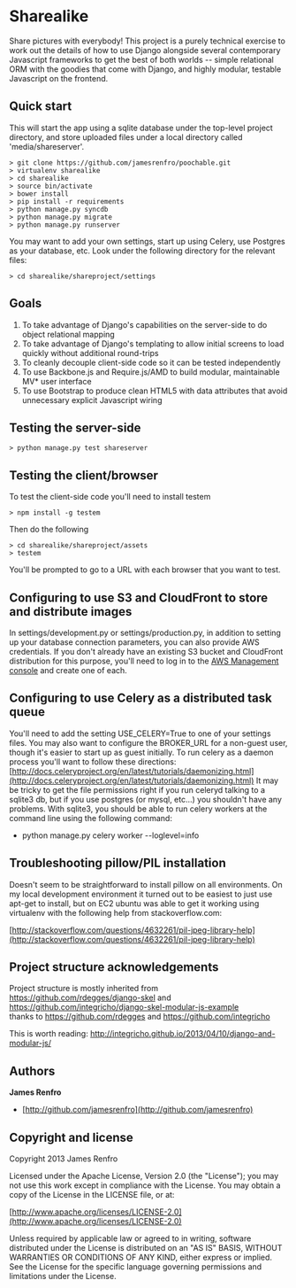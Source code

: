 Sharealike
=========

Share pictures with everybody! This project is a purely technical exercise to work out the details of how to use Django 
alongside several contemporary Javascript frameworks to get the best of both worlds -- simple relational ORM with
the goodies that come with Django, and highly modular, testable Javascript on the frontend. 

## Quick start

This will start the app using a sqlite database under the top-level project directory, and store
uploaded files under a local directory called 'media/shareserver'.

	> git clone https://github.com/jamesrenfro/poochable.git
	> virtualenv sharealike
	> cd sharealike
	> source bin/activate
	> bower install
	> pip install -r requirements
	> python manage.py syncdb
	> python manage.py migrate
	> python manage.py runserver  


You may want to add your own settings, start up using Celery, use Postgres as your database, etc. Look under the following directory for the relevant files:

	> cd sharealike/shareproject/settings

## Goals

1. To take advantage of Django's capabilities on the server-side to do object relational mapping 
2. To take advantage of Django's templating to allow initial screens to load quickly without additional round-trips
3. To cleanly decouple client-side code so it can be tested independently
4. To use Backbone.js and Require.js/AMD to build modular, maintainable MV* user interface
5. To use Bootstrap to produce clean HTML5 with data attributes that avoid unnecessary explicit Javascript wiring


## Testing the server-side

	> python manage.py test shareserver
	
	
## Testing the client/browser

To test the client-side code you'll need to install testem

	> npm install -g testem
	
Then do the following

	> cd sharealike/shareproject/assets
	> testem
	
You'll be prompted to go to a URL with each browser that you want to test. 


## Configuring to use S3 and CloudFront to store and distribute images

In settings/development.py or settings/production.py, in addition to setting up your database connection parameters, you can also provide AWS credentials. If you don't already have an existing S3 bucket and CloudFront distribution for this purpose, you'll need to log in to the [AWS Management console](https://console.aws.amazon.com) and create one of each.

## Configuring to use Celery as a distributed task queue

You'll need to add the setting USE_CELERY=True to one of your settings files. You may also want to configure the BROKER_URL for a non-guest user, though it's easier to start up as guest initially. To run celery as a daemon process you'll want to follow these directions: [http://docs.celeryproject.org/en/latest/tutorials/daemonizing.html](http://docs.celeryproject.org/en/latest/tutorials/daemonizing.html) It may be tricky to get the file permissions right if you run celeryd talking to a sqlite3 db, but if you use postgres (or mysql, etc...) you shouldn't have any problems. With sqlite3, you should be able to run celery workers at the command line using the following command:
- python manage.py celery worker --loglevel=info

## Troubleshooting pillow/PIL installation

Doesn't seem to be straightforward to install pillow on all environments. On
my local development environment it turned out to be easiest to just use
apt-get to install, but on EC2 ubuntu was able to get it working using
virtualenv with the following help from stackoverflow.com:
	
[http://stackoverflow.com/questions/4632261/pil-jpeg-library-help](http://stackoverflow.com/questions/4632261/pil-jpeg-library-help)


## Project structure acknowledgements

Project structure is mostly inherited from https://github.com/rdegges/django-skel and https://github.com/integricho/django-skel-modular-js-example  
thanks to https://github.com/rdegges and https://github.com/integricho 

This is worth reading: http://integricho.github.io/2013/04/10/django-and-modular-js/



## Authors

**James Renfro**

+ [http://github.com/jamesrenfro](http://github.com/jamesrenfro)

## Copyright and license

Copyright 2013 James Renfro

Licensed under the Apache License, Version 2.0 (the "License");
you may not use this work except in compliance with the License.
You may obtain a copy of the License in the LICENSE file, or at:

  [http://www.apache.org/licenses/LICENSE-2.0](http://www.apache.org/licenses/LICENSE-2.0)

Unless required by applicable law or agreed to in writing, software
distributed under the License is distributed on an "AS IS" BASIS,
WITHOUT WARRANTIES OR CONDITIONS OF ANY KIND, either express or implied.
See the License for the specific language governing permissions and
limitations under the License.

